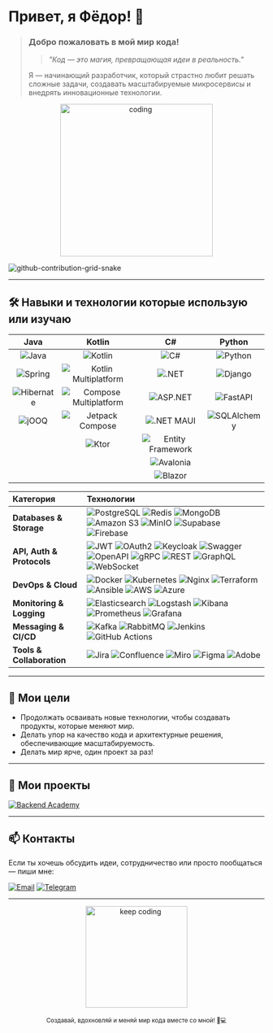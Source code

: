 # Привет, я **Фёдор**! 👋

> ### Добро пожаловать в мой мир кода!
> >*"Код — это магия, превращающая идеи в реальность."*
> 
> Я — начинающий разработчик, который страстно любит решать сложные задачи, создавать масштабируемые микросервисы и внедрять инновационные технологии.   
>

<div align="center">
  <img src="https://media.giphy.com/media/26BRuo6sLetdllPAQ/giphy.gif" alt="coding" width="300"/>
</div>

![github-contribution-grid-snake](https://user-images.githubusercontent.com/40397740/187086679-84d7cd96-4311-4454-b3c7-f44b47a2477c.svg)

---

## :hammer_and_wrench: Навыки и технологии которые использую или изучаю

| Java                                                                                                         | Kotlin                                                                                                 | C#                                                                                                         | Python                                                                                           |
| :-----------------------------------------------------------------------------------------------------------: | :----------------------------------------------------------------------------------------------------: | :--------------------------------------------------------------------------------------------------------: | :----------------------------------------------------------------------------------------------: |
| ![Java](https://img.shields.io/badge/Java-ED8B00?style=for-the-badge&logo=java&logoColor=white)               | ![Kotlin](https://img.shields.io/badge/Kotlin-0095D5?style=for-the-badge&logo=kotlin&logoColor=white)         | ![C#](https://img.shields.io/badge/C%23-512BD4?style=for-the-badge&logo=c-sharp&logoColor=white)           | ![Python](https://img.shields.io/badge/Python-3776AB?style=for-the-badge&logo=python&logoColor=white) |
| ![Spring](https://img.shields.io/badge/Spring-6DB33F?style=for-the-badge&logo=spring&logoColor=white)         | ![Kotlin Multiplatform](https://img.shields.io/badge/Kotlin_Multiplatform-7F52FF?style=for-the-badge&logo=kotlin&logoColor=white) | ![.NET](https://img.shields.io/badge/.NET-512BD4?style=for-the-badge&logo=.net&logoColor=white)             | ![Django](https://img.shields.io/badge/Django-092E20?style=for-the-badge&logo=django&logoColor=white) |
| ![Hibernate](https://img.shields.io/badge/Hibernate-59666C?style=for-the-badge&logo=hibernate&logoColor=white) | ![Compose Multiplatform](https://img.shields.io/badge/Compose_Multiplatform-4285F4?style=for-the-badge&logo=jetpack-compose&logoColor=white) | ![ASP.NET](https://img.shields.io/badge/ASP.NET-512BD4?style=for-the-badge&logo=.net&logoColor=white)         | ![FastAPI](https://img.shields.io/badge/FastAPI-009688?style=for-the-badge&logo=fastapi&logoColor=white) |
| ![jOOQ](https://img.shields.io/badge/jOOQ-009688?style=for-the-badge)                                       | ![Jetpack Compose](https://img.shields.io/badge/JetpackCompose-4285F4?style=for-the-badge&logo=android&logoColor=white) | ![.NET MAUI](https://img.shields.io/badge/.NET_MAUI-512BD4?style=for-the-badge&logo=.net&logoColor=white)     | ![SQLAlchemy](https://img.shields.io/badge/SQLAlchemy-CC0000?style=for-the-badge)               |
|                                                                                                             | ![Ktor](https://img.shields.io/badge/Ktor-0A1E44?style=for-the-badge&logo=kotlin&logoColor=white)             | ![Entity Framework](https://img.shields.io/badge/Entity_Framework-512BD4?style=for-the-badge&logo=.net&logoColor=white) |                                                                                                  |
|                                                                                                             |                                                                                                      | ![Avalonia](https://img.shields.io/badge/Avalonia-7D26CD?style=for-the-badge&logo=avalonia&logoColor=white) |                                                                                                  |
|                                                                                                             |                                                                                                      | ![Blazor](https://img.shields.io/badge/Blazor-512BD4?style=for-the-badge&logo=blazor&logoColor=white)     |                                                                                                  |

| Категория                 | Технологии                                                                                                                                                                                                                                                                                                                                                                                    |
| :------------------------ | :-------------------------------------------------------------------------------------------------------------------------------------------------------------------------------------------------------------------------------------------------------------------------------------------------------------------------------------------------------------------------------------------- |
| **Databases & Storage**   | ![PostgreSQL](https://img.shields.io/badge/PostgreSQL-336791?style=for-the-badge&logo=postgresql&logoColor=white) ![Redis](https://img.shields.io/badge/Redis-DC382D?style=for-the-badge&logo=redis&logoColor=white) ![MongoDB](https://img.shields.io/badge/MongoDB-47A248?style=for-the-badge&logo=mongodb&logoColor=white) ![Amazon S3](https://img.shields.io/badge/Amazon%20S3-232F3E?style=for-the-badge&logo=amazon&logoColor=white) ![MinIO](https://img.shields.io/badge/MinIO-00A0E3?style=for-the-badge&logo=minio&logoColor=white) ![Supabase](https://img.shields.io/badge/Supabase-3ECF8E?style=for-the-badge&logo=supabase&logoColor=white) ![Firebase](https://img.shields.io/badge/Firebase-FFCA28?style=for-the-badge&logo=firebase&logoColor=white) |
| **API, Auth & Protocols** | ![JWT](https://img.shields.io/badge/JWT-000000?style=for-the-badge) ![OAuth2](https://img.shields.io/badge/OAuth2-4285F4?style=for-the-badge) ![Keycloak](https://img.shields.io/badge/Keycloak-003366?style=for-the-badge&logo=keycloak&logoColor=white) ![Swagger](https://img.shields.io/badge/Swagger-85EA2D?style=for-the-badge&logo=swagger&logoColor=white) ![OpenAPI](https://img.shields.io/badge/OpenAPI-652B90?style=for-the-badge&logo=openapiinitiative&logoColor=white) ![gRPC](https://img.shields.io/badge/gRPC-4285F4?style=for-the-badge&logo=grpc&logoColor=white) ![REST](https://img.shields.io/badge/REST-000000?style=for-the-badge) ![GraphQL](https://img.shields.io/badge/GraphQL-E10098?style=for-the-badge&logo=graphql&logoColor=white) ![WebSocket](https://img.shields.io/badge/WebSocket-010101?style=for-the-badge) |
| **DevOps & Cloud**        | ![Docker](https://img.shields.io/badge/Docker-2496ED?style=for-the-badge&logo=docker&logoColor=white) ![Kubernetes](https://img.shields.io/badge/Kubernetes-326CE5?style=for-the-badge&logo=kubernetes&logoColor=white) ![Nginx](https://img.shields.io/badge/nginx-%23009639.svg?style=for-the-badge&logo=nginx&logoColor=white) ![Terraform](https://img.shields.io/badge/Terraform-623CE4?style=for-the-badge&logo=terraform&logoColor=white) ![Ansible](https://img.shields.io/badge/Ansible-EE0000?style=for-the-badge&logo=ansible&logoColor=white) ![AWS](https://img.shields.io/badge/AWS-FF9900?style=for-the-badge&logo=amazonaws&logoColor=white) ![Azure](https://img.shields.io/badge/Azure-0078D4?style=for-the-badge&logo=microsoftazure&logoColor=white) |
| **Monitoring & Logging**  | ![Elasticsearch](https://img.shields.io/badge/Elasticsearch-005571?style=for-the-badge&logo=elasticsearch&logoColor=white) ![Logstash](https://img.shields.io/badge/Logstash-005571?style=for-the-badge&logo=logstash&logoColor=white) ![Kibana](https://img.shields.io/badge/Kibana-005571?style=for-the-badge&logo=kibana&logoColor=white) ![Prometheus](https://img.shields.io/badge/Prometheus-E6522C?style=for-the-badge&logo=prometheus&logoColor=white) ![Grafana](https://img.shields.io/badge/Grafana-F46800?style=for-the-badge&logo=grafana&logoColor=white) |
| **Messaging & CI/CD**     | ![Kafka](https://img.shields.io/badge/Apache_Kafka-231F20?style=for-the-badge&logo=apachekafka&logoColor=white) ![RabbitMQ](https://img.shields.io/badge/RabbitMQ-FF6600?style=for-the-badge&logo=rabbitmq&logoColor=white) ![Jenkins](https://img.shields.io/badge/Jenkins-D24939?style=for-the-badge&logo=jenkins&logoColor=white) ![GitHub Actions](https://img.shields.io/badge/GitHub%20Actions-2088FF?style=for-the-badge&logo=github-actions&logoColor=white) |
| **Tools & Collaboration** | ![Jira](https://img.shields.io/badge/jira-%230A0FFF.svg?style=for-the-badge&logo=jira&logoColor=white) ![Confluence](https://img.shields.io/badge/confluence-%23172BF4.svg?style=for-the-badge&logo=confluence&logoColor=white) ![Miro](https://img.shields.io/badge/Miro-050038?style=for-the-badge&logo=miro&logoColor=fff) ![Figma](https://img.shields.io/badge/Figma-F24E1E?style=for-the-badge&logo=figma&logoColor=white) ![Adobe](https://img.shields.io/badge/Adobe-ED1C24?style=for-the-badge&logo=adobe&logoColor=white) |

---

## 🚀 Мои цели
- Продолжать осваивать новые технологии, чтобы создавать продукты, которые меняют мир.
- Делать упор на качество кода и архитектурные решения, обеспечивающие масштабируемость.
- Делать мир ярче, один проект за раз!

---

## 📂 Мои проекты

[![Backend Academy](https://github-readme-stats.vercel.app/api/pin/?username=LanGraFyodor&repo=backend-academy&theme=radical)](https://github.com/LanGraFyodor/backend-academy)

---

## 📫 Контакты

Если ты хочешь обсудить идеи, сотрудничество или просто пообщаться — пиши мне: 

[![Email](https://img.shields.io/badge/Email-D14836?style=for-the-badge&logo=gmail&logoColor=white)](mailto:fyoderb@gmail.com)  [![Telegram](https://img.shields.io/badge/Telegram-2CA5E0?style=for-the-badge&logo=telegram&logoColor=white)](https://t.me/Gdbaron)

---

<div align="center">
  <img src="https://media.giphy.com/media/3o7abB06u9bNzA8lu8/giphy.gif" alt="keep coding" width="200"/>
  <br><br>
  <sub>Создавай, вдохновляй и меняй мир кода вместе со мной! 🚀💻</sub>
</div>
